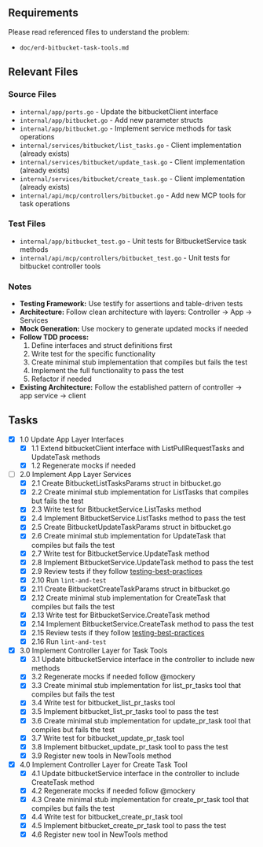 ## Requirements

Please read referenced files to understand the problem:
- `doc/erd-bitbucket-task-tools.md`

## Relevant Files

### Source Files
- `internal/app/ports.go` - Update the bitbucketClient interface
- `internal/app/bitbucket.go` - Add new parameter structs
- `internal/app/bitbucket.go` - Implement service methods for task operations
- `internal/services/bitbucket/list_tasks.go` - Client implementation (already exists)
- `internal/services/bitbucket/update_task.go` - Client implementation (already exists)
- `internal/services/bitbucket/create_task.go` - Client implementation (already exists)
- `internal/api/mcp/controllers/bitbucket.go` - Add new MCP tools for task operations

### Test Files
- `internal/app/bitbucket_test.go` - Unit tests for BitbucketService task methods
- `internal/api/mcp/controllers/bitbucket_test.go` - Unit tests for bitbucket controller tools

### Notes

- **Testing Framework:** Use testify for assertions and table-driven tests
- **Architecture:** Follow clean architecture with layers: Controller → App → Services
- **Mock Generation:** Use mockery to generate updated mocks if needed
- **Follow TDD process:**
  1. Define interfaces and struct definitions first
  2. Write test for the specific functionality
  3. Create minimal stub implementation that compiles but fails the test
  4. Implement the full functionality to pass the test
  5. Refactor if needed
- **Existing Architecture:** Follow the established pattern of controller → app service → client

## Tasks

- [x] 1.0 Update App Layer Interfaces
  - [x] 1.1 Extend bitbucketClient interface with ListPullRequestTasks and UpdateTask methods
  - [x] 1.2 Regenerate mocks if needed

- [ ] 2.0 Implement App Layer Services
  - [x] 2.1 Create BitbucketListTasksParams struct in bitbucket.go
  - [x] 2.2 Create minimal stub implementation for ListTasks that compiles but fails the test
  - [x] 2.3 Write test for BitbucketService.ListTasks method
  - [x] 2.4 Implement BitbucketService.ListTasks method to pass the test
  - [x] 2.5 Create BitbucketUpdateTaskParams struct in bitbucket.go
  - [x] 2.6 Create minimal stub implementation for UpdateTask that compiles but fails the test
  - [x] 2.7 Write test for BitbucketService.UpdateTask method
  - [x] 2.8 Implement BitbucketService.UpdateTask method to pass the test
  - [x] 2.9 Review tests if they follow [testing-best-practices](../testing-best-practices.md)
  - [x] 2.10 Run `lint-and-test`
  - [x] 2.11 Create BitbucketCreateTaskParams struct in bitbucket.go
  - [x] 2.12 Create minimal stub implementation for CreateTask that compiles but fails the test
  - [x] 2.13 Write test for BitbucketService.CreateTask method
  - [x] 2.14 Implement BitbucketService.CreateTask method to pass the test
  - [x] 2.15 Review tests if they follow [testing-best-practices](../testing-best-practices.md)  
  - [x] 2.16 Run `lint-and-test`

- [x] 3.0 Implement Controller Layer for Task Tools
  - [x] 3.1 Update bitbucketService interface in the controller to include new methods
  - [x] 3.2 Regenerate mocks if needed follow @mockery
  - [x] 3.3 Create minimal stub implementation for list_pr_tasks tool that compiles but fails the test
  - [x] 3.4 Write test for bitbucket_list_pr_tasks tool
  - [x] 3.5 Implement bitbucket_list_pr_tasks tool to pass the test
  - [x] 3.6 Create minimal stub implementation for update_pr_task tool that compiles but fails the test
  - [x] 3.7 Write test for bitbucket_update_pr_task tool
  - [x] 3.8 Implement bitbucket_update_pr_task tool to pass the test
  - [x] 3.9 Register new tools in NewTools method

- [x] 4.0 Implement Controller Layer for Create Task Tool
  - [x] 4.1 Update bitbucketService interface in the controller to include CreateTask method
  - [x] 4.2 Regenerate mocks if needed follow @mockery
  - [x] 4.3 Create minimal stub implementation for create_pr_task tool that compiles but fails the test
  - [x] 4.4 Write test for bitbucket_create_pr_task tool
  - [x] 4.5 Implement bitbucket_create_pr_task tool to pass the test
  - [x] 4.6 Register new tool in NewTools method